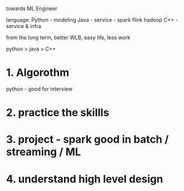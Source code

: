 towards ML Engineer

language:
Python - modeling
Java - service - spark flink hadoop
C++ - service & infra

from the long term, better WLB, easy life, less work

python > java > C++

# 1. Algorothm
python - good for interview


# 2. practice the skillls


# 3. project - spark good in batch / streaming / ML


# 4. understand high level design